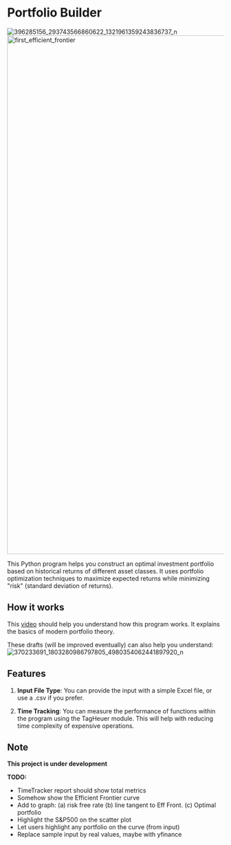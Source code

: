 # Portfolio Builder
![396285156_293743566860622_1321961359243836737_n](https://github.com/willburgir/PortfolioBuilder/assets/68487952/3f7fa114-0c28-47e1-82a7-a9de5ea9a9ea)
<img width="1204" alt="first_efficient_frontier" src="https://github.com/willburgir/PortfolioBuilder/assets/68487952/611b8f85-049e-4865-8892-e99e98a7a55c">

This Python program helps you construct an optimal investment portfolio based on historical returns of different asset classes. It uses portfolio optimization techniques to maximize expected returns while minimizing "risk" (standard deviation of returns).

## How it works
This [video](https://www.youtube.com/watch?v=x45D7sIb9Mw) should help you understand how this program works. It explains the basics of modern portfolio theory. 

These drafts (will be improved eventually) can also help you understand:
![370233691_1803280986797805_4980354062441897920_n](https://github.com/willburgir/PortfolioBuilder/assets/68487952/54e9ab93-b222-4377-aa27-25f2af3f613e)


## Features

1. **Input File Type**: You can provide the input with a simple Excel file, or use a .csv if you prefer.

2. **Time Tracking**: You can measure the performance of functions within the program using the TagHeuer module. This will help with reducing time complexity of expensive operations. 

## Note
**This project is under development**

**TODO:**
- TimeTracker report should show total metrics
- Somehow show the Efficient Frontier curve
- Add to graph: (a) risk free rate (b) line tangent to Eff Front. (c) Optimal portfolio
- Highlight the S&P500 on the scatter plot  
- Let users highlight any portfolio on the curve (from input)
- Replace sample input by real values, maybe with yfinance
